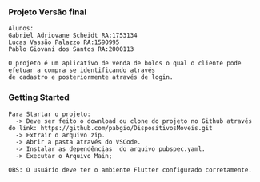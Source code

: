 ### Projeto Versão final
    Alunos:
    Gabriel Adriovane Scheidt RA:1753134
    Lucas Vassão Palazzo RA:1590995
    Pablo Giovani dos Santos RA:2000113

    O projeto é um aplicativo de venda de bolos o qual o cliente pode efetuar a compra se identificando através 
    de cadastro e posteriormente através de login.


   
### Getting Started

    Para Startar o projeto:
      -> Deve ser feito o download ou clone do projeto no Github através do link: https://github.com/pabgio/DispositivosMoveis.git
      -> Extrair o arquivo zip.
      -> Abrir a pasta através do VSCode.
      -> Instalar as dependências  do arquivo pubspec.yaml.
      -> Executar o Arquivo Main;

    OBS: O usuário deve ter o ambiente Flutter configurado corretamente.

